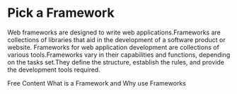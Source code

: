 # Pick a Framework

Web frameworks are designed to write web applications.Frameworks are collections of libraries that aid in the development of a software product or website. Frameworks for web application development are collections of various tools.Frameworks vary in their capabilities and functions, depending on the tasks set.They define the structure, establish the rules, and provide the development tools required.

<ResourceGroupTitle>Free Content</ResourceGroupTitle>
<BadgeLink badgeText='Watch' href='https://www.youtube.com/watch?v=1a5VKUc0AUc'>What is a Framework and Why use Frameworks</BadgeLink>
